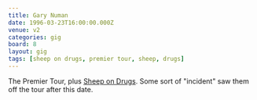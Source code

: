 ```yaml
---
title: Gary Numan
date: 1996-03-23T16:00:00.000Z
venue: v2
categories: gig
board: 8
layout: gig
tags: [sheep on drugs, premier tour, sheep, drugs]
---
```

The Premier Tour, plus <a href="/wiki/sheep+on+drugs">Sheep on Drugs</a>. Some sort of "incident" saw them off the tour after this date.